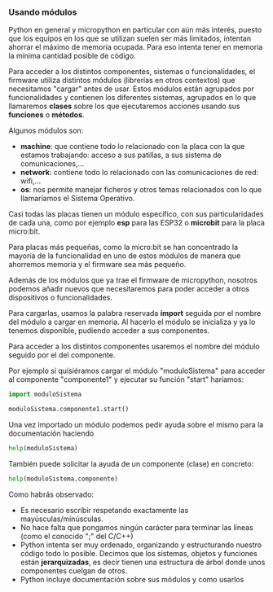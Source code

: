 ### Usando módulos

Python en general y micropython en particular con aún más interés, puesto que los equipos en los que se utilizan suelen ser más limitados, intentan ahorrar el máximo de memoria ocupada. Para eso intenta tener en memoria la mínima cantidad posible de código. 

Para acceder a los distintos componentes, sistemas o funcionalidades, el firmware utiliza distintos módulos (librerías en otros contextos) que necesitamos "cargar" antes de usar. Estos módulos están agrupados por funcionalidades y contienen los diferentes sistemas, agrupados en lo que llamaremos **clases** sobre los que ejecutaremos acciones usando sus **funciones** o **métodos**.

Algunos módulos son:

* **machine**: que contiene todo lo relacionado con la placa con la que estamos trabajando: acceso a sus patillas, a sus sistema de comunicaciones,...
* **network**: contiene todo lo relacionado con las comunicaciones de red: wifi,...
* **os**: nos permite manejar ficheros y otros temas relacionados con lo que llamaríamos el Sistema Operativo.

Casi todas las placas tienen un  módulo específico, con sus particularidades de cada una, como por ejemplo **esp** para las ESP32 o **microbit** para la placa micro:bit.

Para placas más pequeñas, como la micro:bit se han concentrado la mayoría de la funcionalidad en uno de estos módulos de manera que ahorremos memoria y el firmware sea más pequeño.

Además de los módulos que ya trae el firmware de micropython, nosotros podemos añadir nuevos que necesitaremos para poder acceder a otros dispositivos o funcionalidades.

Para cargarlas, usamos la palabra reservada **import** seguida por el nombre del módulo a cargar en memoria. Al hacerlo el módulo se inicializa y ya lo tenemos disponible, pudiendo acceder a sus componentes.

Para acceder a los distintos componentes usaremos el nombre del módulo seguido por el del componente.

Por ejemplo si quisiéramos cargar el módulo "moduloSistema" para acceder al componente "componente1" y ejecutar su función "start" haríamos:

```python
import moduloSistema

moduloSistema.componente1.start()
```

Una vez importado un módulo podemos pedir ayuda sobre el mismo para la documentación haciendo

```python
help(moduloSistema)
```

También puede solicitar la ayuda de un componente (clase) en concreto:

```python
help(moduloSistema.componente)
```


Como habrás observado:

* Es necesario escribir respetando exactamente las mayúsculas/minúsculas. 
* No hace falta que pongamos ningún carácter para terminar las líneas (como el conocido ";" del C/C++)
* Python intenta ser muy ordenado, organizando y estructurando nuestro código todo lo posible. Decimos que los sistemas, objetos y funciones están **jerarquizadas**, es decir tienen una estructura de árbol donde unos componentes cuelgan de otros.
* Python incluye documentación sobre sus módulos y como usarlos
